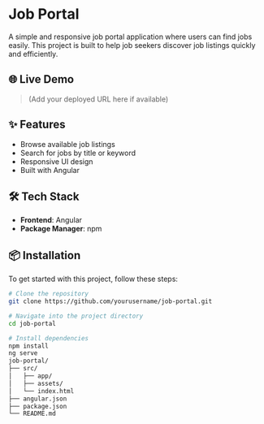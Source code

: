 # Job Portal

A simple and responsive job portal application where users can find jobs easily. This project is built to help job seekers discover job listings quickly and efficiently.

## 🌐 Live Demo

> (Add your deployed URL here if available)

## ✨ Features

- Browse available job listings  
- Search for jobs by title or keyword  
- Responsive UI design  
- Built with Angular

## 🛠️ Tech Stack

- **Frontend**: Angular  
- **Package Manager**: npm

## 📦 Installation

To get started with this project, follow these steps:

```bash
# Clone the repository
git clone https://github.com/yourusername/job-portal.git

# Navigate into the project directory
cd job-portal

# Install dependencies
npm install
ng serve
job-portal/
├── src/
│   ├── app/
│   ├── assets/
│   └── index.html
├── angular.json
├── package.json
└── README.md
